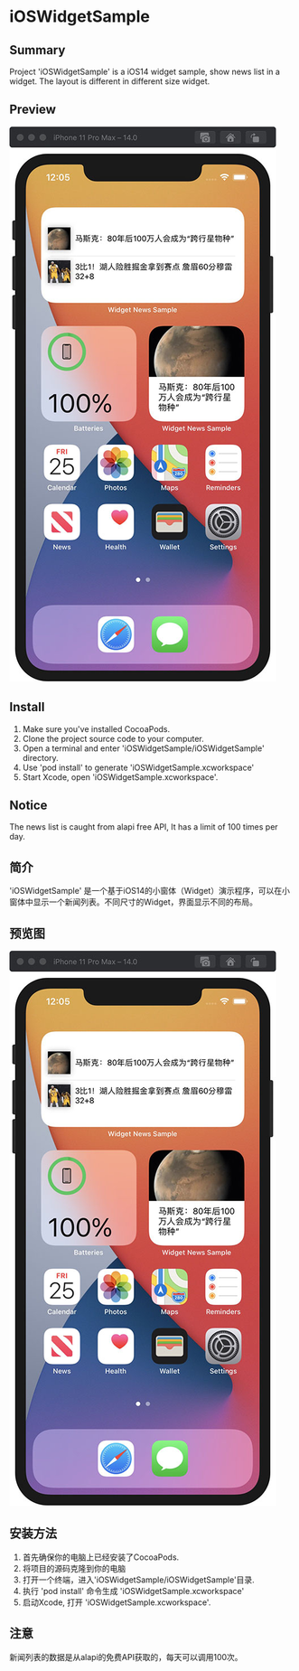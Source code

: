 # iOSWidgetSample

## Summary
Project 'iOSWidgetSample' is a iOS14 widget sample, show news list in a widget. The layout is different in different size widget.

## Preview
![1601000598032.png](https://github.com/ken-hanks/iOSWidgetSample/blob/master/Docs/1601000598032_sm.jpg?raw=true)

## Install
1. Make sure you've installed CocoaPods.
2. Clone the project source code to your computer.
3. Open a terminal and enter 'iOSWidgetSample/iOSWidgetSample' directory.
4. Use 'pod install' to generate 'iOSWidgetSample.xcworkspace'
5. Start Xcode, open 'iOSWidgetSample.xcworkspace'.

## Notice
The news list is caught from alapi free API, It has a limit of 100 times per day.


## 简介
'iOSWidgetSample' 是一个基于iOS14的小窗体（Widget）演示程序，可以在小窗体中显示一个新闻列表。不同尺寸的Widget，界面显示不同的布局。

## 预览图
![1601000598032.png](https://github.com/ken-hanks/iOSWidgetSample/blob/master/Docs/1601000598032_sm.jpg?raw=true)

## 安装方法
1. 首先确保你的电脑上已经安装了CocoaPods.
2. 将项目的源码克隆到你的电脑
3. 打开一个终端，进入'iOSWidgetSample/iOSWidgetSample'目录.
4. 执行 'pod install' 命令生成 'iOSWidgetSample.xcworkspace'
5. 启动Xcode, 打开 'iOSWidgetSample.xcworkspace'.

## 注意
新闻列表的数据是从alapi的免费API获取的，每天可以调用100次。
